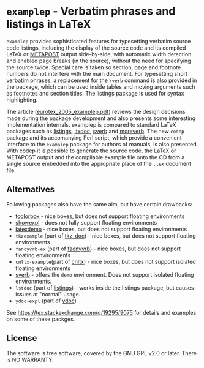 # `examplep` - Verbatim phrases and listings in LaTeX

`examplep` provides
sophisticated features for typesetting verbatim source code listings,
including the display of the source code and its compiled LaTeX or [METAPOST](https://www.ctan.org/pkg/metapost)
output side-by-side, with automatic width detection and enabled page breaks
(in the source), without the need for specifying the source twice. Special
care is taken so section, page and footnote numbers do not interfere with the
main document. For typesetting short verbatim phrases, a replacement for the
`\verb` command is also provided in the package, which can be used inside
tables and moving arguments such as footnotes and section titles. The
listings package is used for syntax highlighting.

The article ([eurotex_2005_examplep.pdf](eurotex_2005_examplep.pdf)) reviews the design decisions made
during the package development and also presents some interesting
implementation internals. examplep is compared to standard LaTeX packages
such as [listings](https://www.ctan.org/pkg/listings), [ltxdoc](https://www.ctan.org/pkg/ltxdoc), [sverb](https://www.ctan.org/pkg/sverb) and [moreverb](https://www.ctan.org/pkg/moreverb). The new `codep` package and its
accomanying Perl script, which provide a convenient interface to the `examplep`
package for authors of manuals, is also presented. With codep it is possible
to generate the source code, the LaTeX or METAPOST output and the compilable
example file onto the CD from a single source embedded into the appropriate
place of the `.tex` document file.

## Alternatives

Following packages also have the same aim, but have certain drawbacks:

* [tcolorbox](https://www.ctan.org/pkg/tcolorbox) - nice boxes, but does not support floating environments
* [showexpl](https://ctan.org/pkg/showexpl) - does not fully support floating environments
* [latexdemo](https://ctan.org/pkg/latexdemo) - nice boxes, but does not support floating environments
* `tkzexample` (part of [tkz-doc](https://ctan.org/pkg/tkz-doc)) - nice boxes, but does not support floating environments
* `fancyvrb-ex` (part of [facnyvrb](https://ctan.org/pkg/fancyvrb)) - nice boxes, but does not support floating environments
* `cnltx-example`(part of [cnltx](https://www.ctan.org/pkg/cnltx)) - nice boxes, but does not support isolated floating environments
* [sverb](https://www.ctan.org/pkg/sverb) - offers the `demo` environment. Does not support isolated floating environments.
* `lstdoc` (part of [listings](https://www.ctan.org/pkg/listings)) - works inside the listings package, but causes issues at "normal" usage.
* `ydoc-expl` (part of [ydoc](https://www.ctan.org/pkg/ydoc))

See <https://tex.stackexchange.com/q/19295/9075> for details and examples on some of these packges.

## License

The software is free software, covered by the GNU GPL v2.0 or later.
There is NO WARRANTY.
